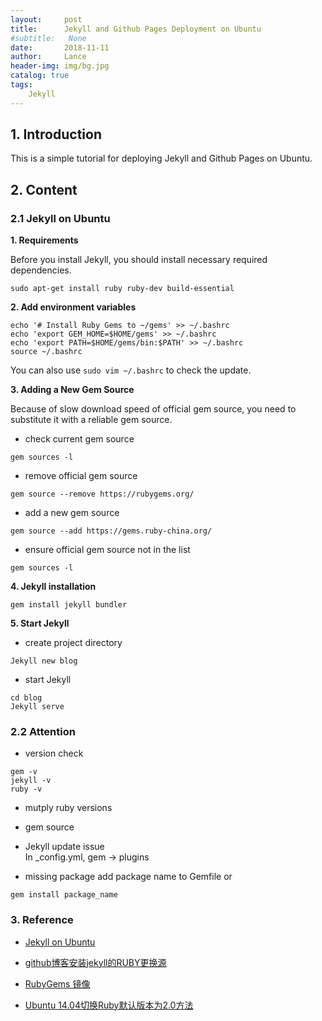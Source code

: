 ```yaml
---
layout:     post
title:      Jekyll and Github Pages Deployment on Ubuntu
#subtitle:   None
date:       2018-11-11
author:     Lance
header-img: img/bg.jpg
catalog: true
tags:
    Jekyll
---
```



## 1. Introduction
This is a simple tutorial for deploying Jekyll and Github Pages on Ubuntu.

## 2. Content
### 2.1 Jekyll on Ubuntu
**1. Requirements**
    
   Before you install Jekyll, you should install necessary required dependencies.  
```objc
sudo apt-get install ruby ruby-dev build-essential
```
**2. Add environment variables**
```objc
echo '# Install Ruby Gems to ~/gems' >> ~/.bashrc
echo 'export GEM_HOME=$HOME/gems' >> ~/.bashrc
echo 'export PATH=$HOME/gems/bin:$PATH' >> ~/.bashrc
source ~/.bashrc
```
You can also use `sudo vim ~/.bashrc` to check the update.

**3. Adding a New Gem Source**

Because of slow download speed of official gem source, you need to substitute it with a reliable gem source.

- check current gem source 
```objc 
gem sources -l
```
- remove official gem source
```objc 
gem source --remove https://rubygems.org/
```
- add a new gem source
```objc 
gem source --add https://gems.ruby-china.org/
```
- ensure official gem source not in the list
```objc 
gem sources -l
```

**4. Jekyll installation**
```objc
gem install jekyll bundler
```
**5. Start Jekyll**
- create project directory
```objc
Jekyll new blog
```
- start Jekyll
```objc
cd blog
Jekyll serve
```

### 2.2 Attention

- version check
```objc
gem -v
jekyll -v
ruby -v
```
- mutply ruby versions

- gem source

- Jekyll update issue  
In _config.yml, gem -> plugins
 
- missing package
add package name to Gemfile
or
```objc
gem install package_name
```


### 3. Reference

- [Jekyll on Ubuntu](https://jekyllrb.com/docs/installation/ubuntu/)

- [github博客安装jekyll的RUBY更换源](https://www.jianshu.com/p/73482c2f577c)

- [RubyGems 镜像](https://ruby.taobao.org/)

- [Ubuntu 14.04切换Ruby默认版本为2.0方法](https://www.kaijia.me/2014/08/ubuntu-14-04-switch-defaults-to-ruby-2-0/)

